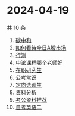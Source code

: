 # 2024-04-19

共 10 条

<!-- BEGIN -->
<!-- 最后更新时间 Fri Apr 19 2024 06:07:01 GMT+0800 (China Standard Time) -->

1. [碳中和](https://www.zhihu.com/search?q=%E7%A2%B3%E4%B8%AD%E5%92%8C)
1. [如何看待今日A股市场](https://www.zhihu.com/search?q=%E5%A6%82%E4%BD%95%E7%9C%8B%E5%BE%85%E4%BB%8A%E6%97%A5A%E8%82%A1%E5%B8%82%E5%9C%BA)
1. [行测](https://www.zhihu.com/search?q=%E8%A1%8C%E6%B5%8B)
1. [申论课程哪个老师好](https://www.zhihu.com/search?q=%E7%94%B3%E8%AE%BA%E8%AF%BE%E7%A8%8B%E5%93%AA%E4%B8%AA%E8%80%81%E5%B8%88%E5%A5%BD)
1. [在职研究生](https://www.zhihu.com/search?q=%E5%9C%A8%E8%81%8C%E7%A0%94%E7%A9%B6%E7%94%9F)
1. [公考常识](https://www.zhihu.com/search?q=%E5%85%AC%E8%80%83%E5%B8%B8%E8%AF%86)
1. [定向选调生](https://www.zhihu.com/search?q=%E5%AE%9A%E5%90%91%E9%80%89%E8%B0%83%E7%94%9F)
1. [资料分析](https://www.zhihu.com/search?q=%E8%B5%84%E6%96%99%E5%88%86%E6%9E%90)
1. [考公资料推荐](https://www.zhihu.com/search?q=%E8%80%83%E5%85%AC%E8%B5%84%E6%96%99%E6%8E%A8%E8%8D%90)
1. [自考英语二](https://www.zhihu.com/search?q=%E8%87%AA%E8%80%83%E8%8B%B1%E8%AF%AD%E4%BA%8C)

<!-- END -->
